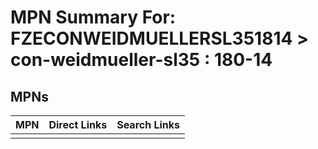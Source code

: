 



# MPN Summary For: FZECONWEIDMUELLERSL351814 > con-weidmueller-sl35 : 180-14

## MPNs
  

|MPN|Direct Links|Search Links|
| :--- | :--- | :--- |
||||
